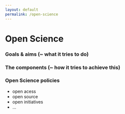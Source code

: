 ```yaml
---
layout: default
permalink: /open-science
---
```


# Open Science

### Goals & aims (~ what it tries to do)

### The components (~ how it tries to achieve this)

### Open Science policies

- open acess
- open source
- open initiatives
- ...
